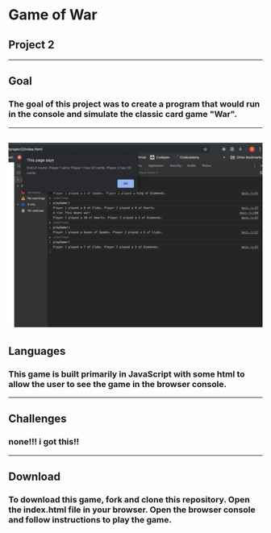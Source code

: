 # Game of War
## Project 2
---
## Goal
### The goal of this project was to create a program that would run in the console and simulate the classic card game "War".
---
![Game Screenshot](screenShot.png "Game Screenshot")
--
## Languages
### This game is built primarily in JavaScript with some html to allow the user to see the game in the browser console. 
---
## Challenges
### none!!!  i got this!!
---
## Download
### To download this game, fork and clone this repository. Open the index.html file in your browser. Open the browser console and follow instructions to play the game. 
